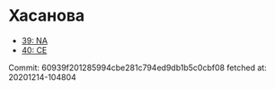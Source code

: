 # Хасанова
- [39: NA](39.md)
- [40: CE](40.md)

Commit: 60939f201285994cbe281c794ed9db1b5c0cbf08
 fetched at: 20201214-104804
